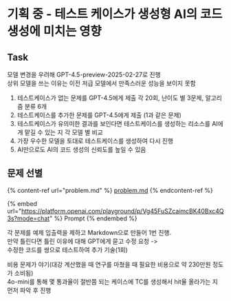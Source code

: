 # 기획 중 - 테스트 케이스가 생성형 AI의 코드 생성에 미치는 영향

## Task

모델 변경을 우려해 GPT-4.5-preview-2025-02-27로 진행\
상위 모델을 쓰는 이유는 이전 저급 모델에서 만족스러운 성능을 보이지 못함

1. 테스트케이스가 없는 문제를 GPT-4.5에게 제출 각 20회, 난이도 별 3문제, 알고리즘 분류 6개
2. 테스트케이스를 추가한 문제를 GPT-4.5에게 제출 (1과 같은 문제)
3. 테스트케이스가 유의미한 결과를 보인다면 테스트케이스를 생성하는 리소스를 AI에게 맡길 수 있는 지 각 모델 별 비교
4. 가장 우수한 모델을 토대로 테스트케이스를 생성하여 다시 진행
5. AI만으로도 AI의 코드 생성의 신뢰도를 높일 수 있음

## 문제 선별

{% content-ref url="problem.md" %}
[problem.md](problem.md)
{% endcontent-ref %}

{% embed url="https://platform.openai.com/playground/p/Vg45FuSZcaimcBK40Bxc4Q3s?mode=chat" %}
Prompt
{% endembed %}

각 문제를 예제 입출력을 제하고 Markdown으로 만들어 1번 진행.\
만약 틀린다면 틀린 이유에 대해 GPT에게 묻고 수정 요청 ->\
수정한 코드를 쌍으로 테스트하여 추가 기술(1회)

비용 문제가 야기(대강 계산했을 때 연구를 마쳤을 때 필요한 비용으로 약 230만원 정도가 소비됨)\
4o-mini를 통해 몇 통과율이 절반쯤 되는 케이스에 TC를 생성해서 hit율 올라가는 지 먼저 파악 후 진행



